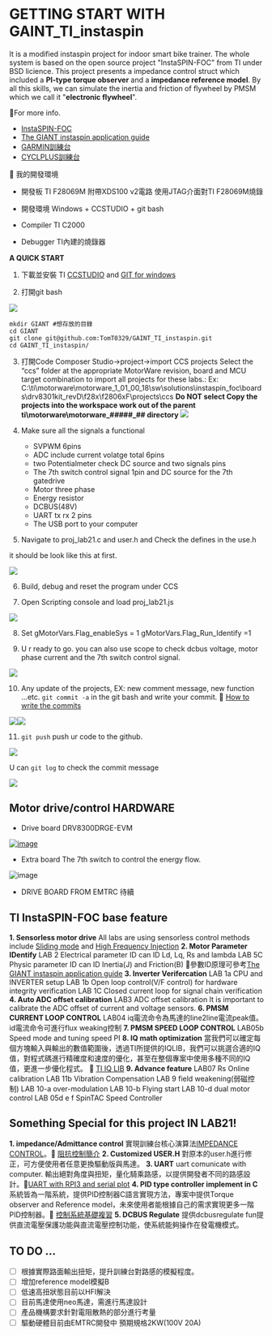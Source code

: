 # GETTING START WITH GAINT_TI_instaspin

It is a modified instaspin project for indoor smart bike trainer. The whole system is based on the open source project "InstaSPIN-FOC" from TI under BSD licience. This project presents a impedance control struct which included a **PI-type torque observer** and a **impedance reference model**. By all this skills, we can simulate the inertia and friction of flywheel by PMSM which we call it "**electronic flywheel**".

:pushpin:For more info.
* [InstaSPIN-FOC](https://www.ti.com/tool/MOTORWARE)
* [The GIANT instaspin application guide](https://hackmd.io/Ez8wGv0RTmCtK8G1QkHDAw)
* [GARMIN訓練台](https://www.youtube.com/watch?v=qmBaQdZJ56g) 
* [CYCLPLUS訓練台](https://www.youtube.com/watch?v=WzjZdxJNWx8) 


:pushpin: 我的開發環境

* 開發板 TI F28069M
附帶XDS100 v2電路 使用JTAG介面對TI F28069M燒錄

* 開發環境 Windows + CCSTUDIO + git bash

* Compiler TI C2000

* Debugger TI內建的燒錄器

**A QUICK START**

1. 下載並安裝 TI [CCSTUDIO](https://www.ti.com/tool/CCSTUDIO?keyMatch=&tisearch=search-everything&usecase=software) and [GIT for windows](https://gitforwindows.org/)

2. 打開git bash

![](https://i.imgur.com/5cG1NO9.png)

```
mkdir GIANT #想存放的目錄
cd GIANT
git clone git@github.com:TomT0329/GAINT_TI_instaspin.git
cd GAINT_TI_instaspin/
```


3. 打開Code Composer Studio->project->import CCS projects 
Select the “ccs” folder at the appropriate MotorWare revision, board and MCU target combination to import all projects for these labs.: Ex: C:\ti\motorware\motorware_1_01_00_18\sw\solutions\instaspin_foc\boards\drv8301kit_revD\f28x\f2806xF\projects\ccs
**Do NOT select Copy the projects into the workspace work out of the parent ti\motorware\motorware_#_##_##_## directory**
![](https://i.imgur.com/K4H6hMP.png)

4. Make sure all the signals a functional
    * SVPWM 6pins
    * ADC include current volatge total 6pins
    * two Potentialmeter check DC source and two signals pins
    * The 7th switch control signal 1pin and DC source for the 7th gatedrive
    * Motor three phase 
    * Energy resistor
    * DCBUS(48V)
    * UART tx rx 2 pins
    * The USB port to your computer
5. Navigate to proj_lab21.c and user.h and Check the defines in the use.h

it should be look like this at first.

![](https://i.imgur.com/DTbsHsh.png)

6. Build, debug and reset the program under CCS

7. Open Scripting console and load proj_lab21.js

![](https://i.imgur.com/M9kzaAA.png)

8. Set gMotorVars.Flag_enableSys = 1 gMotorVars.Flag_Run_Identify =1

9. U r ready to go. you can also use scope to check dcbus voltage, motor phase current and the 7th switch control signal.

![](https://i.imgur.com/9AQQhAP.png)


10. Any update of the projects, EX: new comment message, new function ...etc. `git commit -a` in the git bash and write your commit. :pushpin: [How to write the commits](https://cbea.ms/git-commit/)

![](https://i.imgur.com/aQv1UTT.png)![](https://i.imgur.com/eVHdPYw.png)

11. `git push` push ur code to the github.

![](https://i.imgur.com/sx1Romz.png)

U can `git log` to check the commit message

![](https://i.imgur.com/S0FGeB6.png)




## Motor drive/control HARDWARE

* Drive board DRV8300DRGE-EVM

[![image](https://user-images.githubusercontent.com/30099017/219288029-c035ebc6-3dff-4d8d-b0a2-345f4327a11b.png)](https://www.ti.com/tool/DRV8300DRGE-EVM)

* Extra board The 7th switch to control the energy flow.

![image](https://user-images.githubusercontent.com/30099017/219288062-cadade4f-91ee-4911-9bcd-47e9c5f845ad.png)

* DRIVE BOARD FROM EMTRC
待續

## TI InstaSPIN-FOC base feature
**1. Sensorless motor drive**
All labs are using sensorless control methods include [Sliding mode](https://en.wikipedia.org/wiki/Sliding_mode_control) and [High Frequency Injection](https://ieeexplore.ieee.org/document/5157420)
**2. Motor Parameter IDentify**
LAB 2 Electrical parameter ID can ID Ld, Lq, Rs and lambda
LAB 5C Physic parameter ID can ID Inertia(J) and Friction(B)
:dart:參數ID原理可參考[The GIANT instaspin application guide](https://hackmd.io/Ez8wGv0RTmCtK8G1QkHDAw)
**3. Inverter Verifercation**
LAB 1a CPU and INVERTER setup
LAB 1b Open loop control(V/F control) for hardware integrity verification
LAB 1C Closed current loop for signal chain verification
**4. Auto ADC offset calibration**
LAB3 ADC offset calibration
It is important to calibrate the ADC offset of current and voltage sensors.
**6. PMSM CURRENT LOOP CONTROL**
LAB04
iq電流命令為馬達的line2line電流peak值。
id電流命令可進行flux weaking控制
**7. PMSM SPEED LOOP CONTROL**
LAB05b Speed mode and tuning speed PI
**8. IQ math optimization**
當我們可以確定每個方塊輸入與輸出的數值範圍後，透過TI所提供的IQLIB，我們可以挑選合適的IQ值，對程式碼進行精確度和速度的優化，甚至在整個專案中使用多種不同的IQ值，更進一步優化程式。 :dart: [TI IQ LIB](https://hackmd.io/B-CFcyocS6uEyB4Rd_E9_A)
**9. Advance feature**
LAB07 Rs Online calibration
LAB 11b Vibration Compensation
LAB 9 field weakening(弱磁控制)
LAB 10-a over-modulation
LAB 10-b Flying start
LAB 10-d dual motor control
LAB 05d e f  SpinTAC Speed Controller
    
    
## Something Special for this project IN LAB21!

**1. impedance/Admittance control**
實現訓練台核心演算法[IMPEDANCE CONTROL](https://www.youtube.com/watch?v=KJ8s1BUHoks)。:dart: [阻抗控制簡介]([/uuxLZHLURaqnxXp2EU0oYg](https://hackmd.io/uuxLZHLURaqnxXp2EU0oYg))
**2. Customized USER.H**
對原本的user.h進行修正，可方便使用者任意更換驅動版與馬達。
**3. UART**
uart comunicate with computer.
輸出絕對角度與扭矩，量化騎乘路感，以提供開發者不同的路感設計。:dart:[UART with RPI3 and serial plot](https://hackmd.io/FmO5EbD2Spu0fODDGQ4TRQ)
**4. PID type controller implement in C**
系統皆為一階系統，提供PID控制器C語言實現方法，專案中提供Torque observer and Reference model，未來使用者能根據自己的需求實現更多一階PID控制器。:dart: [控制系統基礎複習](https://hackmd.io/0qwSD4cVTQS2Qx-XD3Q_CQ)
**5. DCBUS Regulate**
提供dcbusregulate fun提供直流電壓保護功能與直流電壓控制功能，使系統能夠操作在發電機模式。

## TO DO ...
- [ ] 根據實際路面輸出扭矩，提升訓練台對路感的模擬程度。
- [ ] 增加reference model模擬B
- [ ] 低速高扭狀態目前以HFI解決
- [ ] 目前馬達使用neo馬達，需進行馬達設計
- [ ] 產品機構要求針對電阻散熱的部分進行考量
- [ ] 驅動硬體目前由EMTRC開發中 預期規格2KW(100V 20A)
